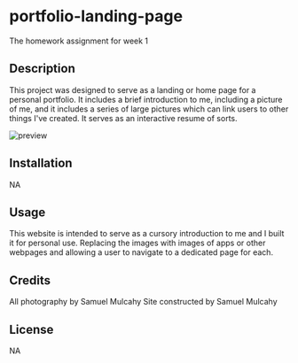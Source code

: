 # portfolio-landing-page
The homework assignment for week 1

## Description

This project was designed to serve as a landing or home page for a personal portfolio. It includes a brief introduction to me, including a picture of me, and it includes a series of large pictures which can link users to other things I've created. It serves as an interactive resume of sorts.

![preview](https://github.com/smulchman/homework2/blob/main/preview.jpg?raw=true)

## Installation

NA

## Usage

This website is intended to serve as a cursory introduction to me and I built it for personal use. Replacing the images with images of apps or other webpages and allowing a user to navigate to a dedicated page for each.

## Credits
All photography by Samuel Mulcahy
Site constructed by Samuel Mulcahy

## License

NA
